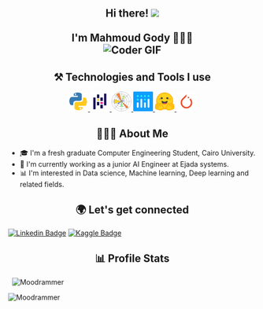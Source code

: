 <h2 align="center">
 <abc>
  <br>Hi there! <img src="https://user-images.githubusercontent.com/42378118/110234147-e3259600-7f4e-11eb-95be-0c4047144dea.gif" width="30"><br>
  <br> I'm Mahmoud Gody 👨🏻‍💻
  <br>
  <img src="https://media.giphy.com/media/3oKIPEqDGUULpEU0aQ/giphy.gif" alt="Coder GIF" width="300">
 </abc>
</h2>

<h2 align="center">⚒ Technologies and Tools I use</h2>

<p align="center">

 <a href="https://docs.python.org/3/" target="_blank"> 
  <img src="./assets/python.png" alt="python" width="40" height="40"/> 
 </a>
 <a href="https://pandas.pydata.org/docs/" target="_blank"> 
  <img src="./assets/pandas.png" alt="pandas" width="40" height="40"/> 
 </a>
 <a href="https://matplotlib.org/stable/tutorials/introductory/quick_start.html" target="_blank"> 
  <img src="./assets/matplotlib.png" alt="matplotlib" width="40" height="40"/> 
 </a>
 <a href="https://plotly.com/python/" target="_blank"> 
  <img src="./assets/plolty.png" alt="plotly" width="40" height="40"/> 
 </a>
 <a href="https://huggingface.co/" target="_blank"> 
  <img src="./assets/huggingface.png" alt="huggingface" width="40" height="40"/> 
 </a>
 <a href="https://pytorch.org/docs/stable/index.html" target="_blank"> 
  <img src="./assets/pytorch.png" alt="Pytorch" width="40" height="40"/> 
 </a>
</p>


    
<h2 align="center">👨🏻‍💻 About Me</h2>

- 🎓 I'm a fresh graduate Computer Engineering Student, Cairo University.
- 🏢 I'm currently working as a junior AI Engineer at Ejada systems.
- 📊 I'm interested in Data science, Machine learning, Deep learning and related fields.

<h2 align="center">🌍 Let's get connected</h2>

[![Linkedin Badge](https://img.shields.io/badge/-MahmoudGody-blue?style=flat-square&logo=Linkedin&logoColor=white&link=https://www.linkedin.com/in/mahmoud-gody-281380195/)](https://www.linkedin.com/in/mahmoud-gody-281380195/) [![Kaggle Badge](https://img.shields.io/badge/Kaggle-Moodrammer-lightblue?style=plastic&link=https://www.kaggle.com/moodrammer)](https://www.kaggle.com/moodrammer)

<h2 align="center">📊 Profile Stats</h2>

<p>&nbsp;
 <img align="center" src="https://github-readme-stats.vercel.app/api?username=Moodrammer&show_icons=true&locale=en" alt="Moodrammer" />
</p>

<p align="left">
    <img src="https://komarev.com/ghpvc/?username=Moodrammer&label=Profile%20views&color=0e75b6&style=flat" alt="Moodrammer" />
<p>


